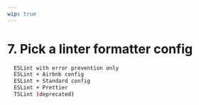 ```yaml
---
wip: true
---
```


# 7. Pick a linter formatter config

```bash
  ESLint with error prevention only
  ESLint + Airbnb config
  ESLint + Standard config
  ESLint + Prettier
  TSLint (deprecated)
```
